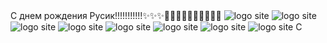 <html>

<head>

<body>С днем рождения Русик!!!!!!!!!!!✨✨✨🎉🎉🎉🎉🍻🍻🍻🍻🎊🎊</body>

<meta name="viewport" content="width=device-width, initial-scale=1.0">

<title>Русик С Днем Рождения!!!!!!!!!</title>

<img src="https://sun9-77.userapi.com/impg/Z06yX_MAwXxCW9qcjMW0DvwSc0of5mpMgrtAQA/Z6ZuTLfrKBc.jpg?size=992x992&quality=95&sign=8c37c83589a0d311879eb91444f37bdd&type=album" title="Значок сайта" alt="logo site">

<img src="https://ocomp.info/favicon-120x120.png" title="Значок сайта" alt="logo site">

<img src="https://sun9-63.userapi.com/impg/Nqh5Hyh7GZxt2Bw1nbD4QU1I-KZRSYiaQrL7OA/OVT5DPgIn34.jpg?size=992x992&quality=95&sign=0999ffc3e6dbbcaaadee4bfb6fcd5adb&type=album" title="Значок сайта" alt="logo site">

<img src="https://sun9-38.userapi.com/impg/BqU8cJ6FTSYblfzsS9tGu5dEQ450GFGohtUNdg/MnQr7Ybx6ks.jpg?size=591x1280&quality=95&sign=e90909aee86adf38bf1e408c1c4bde48&type=album" title="Значок сайта" alt="logo site">

<img src="https://sun9-38.userapi.com/impg/EF1OMC274z9AiMs77_yTDRYZFf8g3x_gEwXIhA/ejjnZ2_oFbw.jpg?size=576x1280&quality=95&sign=1fd4da8163f7b84dde622cee5a636a1f&type=album" title="Значок сайта" alt="logo site">

<img src="https://sun9-22.userapi.com/impg/YC1WJfa5q6G1p7OeRxnH549RBIwlRG5ncIdq-w/EMfQc-zxAdg.jpg?size=992x992&quality=95&sign=ab449a50870e93cdb799e3c21ec3297e&type=album" title="Значок сайта" alt="logo site">

<img src="https://sun9-41.userapi.com/impg/4RloCo_cbjdVV-UWud9MrWESyKyChQE32GnE2Q/VOtp4Qsc4Ls.jpg?size=960x1280&quality=95&sign=6249690ac417a28e5945a62a36ddfbbe&type=album" title="Значок сайта" alt="logo site">

<img src="https://sun9-13.userapi.com/impg/fFaFLm62jPBXIJgEw8sn6DyEKbyY3UJ1zuZggg/sdEevovOijM.jpg?size=960x1280&quality=95&sign=c218bc2b9605c477c3b082c4e28f82f0&type=album" title="Значок сайта" alt="logo site">

</head>


<body>С</body>

</html>
